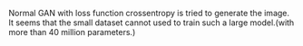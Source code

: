 Normal GAN with loss function crossentropy is tried to generate the image.
It seems that the small dataset cannot used to train such a large model.(with more than 40 million parameters.)
